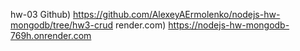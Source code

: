 hw-03
Github) https://github.com/AlexeyAErmolenko/nodejs-hw-mongodb/tree/hw3-crud
render.com) https://nodejs-hw-mongodb-769h.onrender.com
